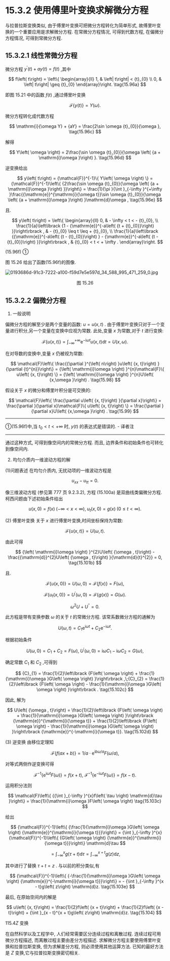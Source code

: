 # 15.3.2 使用傅里叶变换求解微分方程

与拉普拉斯变换类似, 由于傅里叶变换可把微分方程转化为简单形式, 故傅里叶变换的一个重要应用是求解微分方程. 在常微分方程情况, 可得到代数方程, 在偏微分方程情况, 可得到常微分方程.

## 15.3.2.1 线性常微分方程

微分方程 ${y}^{\prime }\left( t\right)  + {ay}\left( t\right)  = f\left( t\right)$ ,其中

$$
f\left( t\right)  = \left\{  \begin{array}{ll} 1, & \left| t\right|  < {t}_{0} \\  0, & \left| t\right|  \geq  {t}_{0} \end{array}\right.  \tag{15.96a}
$$

即图 15.21 中的函数 $f\left( t\right)$ ,通过傅里叶变换

$$
\mathcal{F}\{ y\left( t\right) \}  = Y\left( \omega \right) . \tag{15.96b}
$$

微分方程转化成代数方程

$$
\mathrm{i}{\omega Y} + {aY} = \frac{2\sin \omega {t}_{0}}{\omega }, \tag{15.96c}
$$

解得

$$
Y\left( \omega \right)  = 2\frac{\sin \omega {t}_{0}}{\omega \left( {a + \mathrm{i}\omega }\right) }. \tag{15.96d}
$$

逆变换给出

$$
y\left( t\right)  = {\mathcal{F}}^{-1}\{ Y\left( \omega \right) \}  = {\mathcal{F}}^{-1}\left\{  {2\frac{\sin \omega {t}_{0}}{\omega \left( {a + \mathrm{i}\omega }\right) }}\right\}   = \frac{1}{\pi }{\int }_{-\infty }^{+\infty }\frac{{\mathrm{e}}^{\mathrm{i}{\omega t}}\sin \omega {t}_{0}}{\omega \left( {a + \mathrm{i}\omega }\right) }\mathrm{d}\omega , \tag{15.96e}
$$

且.

$$
y\left( t\right)  = \left\{  \begin{array}{ll} 0, &  - \infty  < t <  - {t}_{0}, \\  \frac{1}{a}\left\lbrack  {1 - {\mathrm{e}}^{-a\left( {t + {t}_{0}}\right) }}\right\rbrack  , &  - {t}_{0} \leq  t \leq   + {t}_{0}, \\  \frac{1}{a}\left\lbrack  {{\mathrm{e}}^{-a\left( {t - {t}_{0}}\right) } - {\mathrm{e}}^{-a\left( {t - {t}_{0}}\right) }}\right\rbrack  , & {t}_{0} < t <  + \infty . \end{array}\right.
$$

(15.96f) ①

图 15.26 给出了函数(15.96f)的图像.

![0193686d-91c3-7222-a100-f59d7e5e597d_34_588_995_471_259_0.jpg](/images/0193686d-91c3-7222-a100-f59d7e5e597d_34_588_995_471_259_0.jpg)

<center>图 15.26</center>

## 15.3.2.2 偏微分方程

1. 一般说明

偏微分方程的解至少是两个变量的函数: $u = u\left( {x, t}\right)$ . 由于傅里叶变换只对于一个变量进行积分,另一个变量在变换中应视为常数. 此处,变量 $x$ 为常数,对于 $t$ 进行变换:

$$
\mathcal{F}\{ u\left( {x, t}\right) \}  = {\int }_{-\infty }^{+\infty }{\mathrm{e}}^{-\mathrm{i}{\omega t}}u\left( {x, t}\right) \mathrm{d}t = U\left( {x,\omega }\right) . \tag{15.97}
$$

在对导数的变换中,变量 $x$ 仍被视为常数:

$$
\mathcal{F}\left\{  \frac{{\partial }^{\left( n\right) }u\left( {x, t}\right) }{\partial {t}^{n}}\right\}   = {\left( \mathrm{i}\omega \right) }^{n}\mathcal{F}\{ u\left( {x, t}\right) \}  = {\left( \mathrm{i}\omega \right) }^{n}U\left( {x,\omega }\right) . \tag{15.98}
$$

假设关于 $x$ 的微分和傅里叶积分是可交换的:

$$
\mathcal{F}\left\{  \frac{\partial u\left( {x, t}\right) }{\partial x}\right\}   = \frac{\partial }{\partial x}\mathcal{F}\{ u\left( {x, t}\right) \}  = \frac{\partial }{\partial x}U\left( {x,\omega }\right) . \tag{15.99}
$$

---

①(15.96f)中,当 ${t}_{0} < t <  + \infty$ 时, $y\left( t\right)$ 的表达式是错误的. - 译者注

---

通过这种方式, 可得到像空间内的常微分方程. 而且, 边界条件和初始条件也可转化到像空间内.

2. 均匀介质内一维波动方程的解

(1)问题表述 在均匀介质内, 无扰动项的一维波动方程是

$$
{u}_{xx} - {u}_{tt} = 0. \tag{15.100a}
$$

像三维波动方程 (参见第 777 页 9.2.3.2), 方程 (15.100a) 是双曲线类偏微分方程. 柯西问题由下述初始条件给出

$$
u\left( {x,0}\right)  = f\left( x\right) \;\left( {-\infty  < x < \infty }\right) ,\;{u}_{t}\left( {x,0}\right)  = g\left( x\right) \;\left( {0 \leq  t < \infty }\right) . \tag{15.100b}
$$

(2) 傅里叶变换 关于 $x$ 进行傅里叶变换,时间坐标保持为常数:

$$
\mathcal{F}\{ u\left( {x, t}\right) \}  = U\left( {\omega , t}\right) . \tag{15.101a}
$$

由此可得

$$
{\left( \mathrm{i}\omega \right) }^{2}U\left( {\omega , t}\right)  - \frac{{\mathrm{d}}^{2}U\left( {\omega , t}\right) }{\mathrm{d}{t}^{2}} = 0, \tag{15.101b}
$$

且.

$$
\mathcal{F}\{ u\left( {x,0}\right) \}  = U\left( {\omega ,0}\right)  = \mathcal{F}\{ f\left( x\right) \}  = F\left( \omega \right) , \tag{15.101c}
$$

$$
\mathcal{F}\left\{  {{u}_{t}\left( {x,0}\right) }\right\}   = {U}^{\prime }\left( {\omega ,0}\right)  = \mathcal{F}\{ g\left( x\right) \}  = G\left( \omega \right) . \tag{15.101d}
$$

$$
{\omega }^{2}U + {U}^{\prime \prime } = 0. \tag{15.101e}
$$

此方程是带有变换参数 $\omega$ 的关于 $t$ 的常微分方程. 该常系数微分方程的通解为

$$
U\left( {\omega , t}\right)  = {C}_{1}{\mathrm{e}}^{\mathrm{i}{\omega t}} + {C}_{2}{\mathrm{e}}^{-\mathrm{i}{\omega t}}. \tag{15.102a}
$$

根据初始条件

$$
U\left( {\omega ,0}\right)  = {C}_{1} + {C}_{2} = F\left( \omega \right) ,\;{U}^{\prime }\left( {\omega ,0}\right)  = \mathrm{i}\omega {C}_{1} - \mathrm{i}\omega {C}_{2} = G\left( \omega \right) , \tag{15.102b}
$$

确定常数 ${C}_{1}$ 和 ${C}_{2}$ ,可得到

$$
{C}_{1} = \frac{1}{2}\left\lbrack  {F\left( \omega \right)  + \frac{1}{\mathrm{i}\omega }G\left( \omega \right) }\right\rbrack  ,\;{C}_{2} = \frac{1}{2}\left\lbrack  {F\left( \omega \right)  - \frac{1}{\mathrm{i}\omega }G\left( \omega \right) }\right\rbrack  . \tag{15.102c}
$$

因此, 解为

$$
U\left( {\omega , t}\right)  = \frac{1}{2}\left\lbrack  {F\left( \omega \right)  + \frac{1}{\mathrm{i}\omega }G\left( \omega \right) }\right\rbrack  {\mathrm{e}}^{\mathrm{i}{\omega t}} + \frac{1}{2}\left\lbrack  {F\left( \omega \right)  - \frac{1}{\mathrm{i}\omega }G\left( \omega \right) }\right\rbrack  {\mathrm{e}}^{-\mathrm{i}{\omega t}}. \tag{15.102d}
$$

(3) 逆变换 由移位定理知

$$
\mathcal{F}\{ f\left( {{ax} + b}\right) \}  = 1/a \cdot  {\mathrm{e}}^{\mathrm{i}{b\omega }/a}F\left( {\omega /a}\right) , \tag{15.103a}
$$

对等式两侧作逆变换可得

$$
{\mathcal{F}}^{-1}\left\{  {{\mathrm{e}}^{\mathrm{i}{\omega t}}F\left( \omega \right) }\right\}   = f\left( {x + t}\right) ,\;{\mathcal{F}}^{-1}\left\{  {{\mathrm{e}}^{-\mathrm{i}{\omega t}}F\left( \omega \right) }\right\}   = f\left( {x - t}\right) . \tag{15.103b}
$$

运用积分法则

$$
\mathcal{F}\left\{  {{\int }_{-\infty }^{x}f\left( \tau \right) \mathrm{d}\tau }\right\}   = \frac{1}{\mathrm{i}\omega }F\left( \omega \right)  \tag{15.103c}
$$

给出

$$
{\mathcal{F}}^{-1}\left\{  {\frac{1}{\mathrm{i}\omega }G\left( \omega \right) {\mathrm{e}}^{\mathrm{i}{\omega t}}}\right\}   = {\int }_{-\infty }^{x}{\mathcal{F}}^{-1}\left\{  {G\left( \omega \right) {\mathrm{e}}^{\mathrm{i}{\omega t}}}\right\}  \mathrm{d}\tau
$$

$$
= {\int }_{-\infty }^{x}g\left( {\tau  + t}\right) \mathrm{d}\tau  = {\int }_{-\infty }^{x + t}g\left( z\right) \mathrm{d}z, \tag{15.103d}
$$

其中进行了替换 $\tau  + t = z$ . 与以前的积分类似,有

$$
{\mathcal{F}}^{-1}\left\{  {-\frac{1}{\mathrm{i}\omega }G\left( \omega \right) {\mathrm{e}}^{-\mathrm{i}{\omega t}}}\right\}   =  - {\int }_{-\infty }^{x - t}g\left( z\right) \mathrm{d}z. \tag{15.103e}
$$

最后, 在原始空间内的解是

$$
u\left( {x, t}\right)  = \frac{1}{2}f\left( {x + t}\right)  + \frac{1}{2}f\left( {x - t}\right)  + {\int }_{x - t}^{x + t}g\left( z\right) \mathrm{d}z. \tag{15.104}
$$

$1{15.4Z}$ 变换

在自然科学以及工程学中, 人们经常需要区分连续过程和离散过程. 连续过程可用微分方程描述, 而离散过程主要由差分方程描述. 求解微分方程主要使用傅里叶变换和拉普拉斯变换, 但为求解差分方程, 则必须使用其他运算方法. 已知的最好方法是 $Z$ 变换,它与拉普拉斯变换密切相关.
